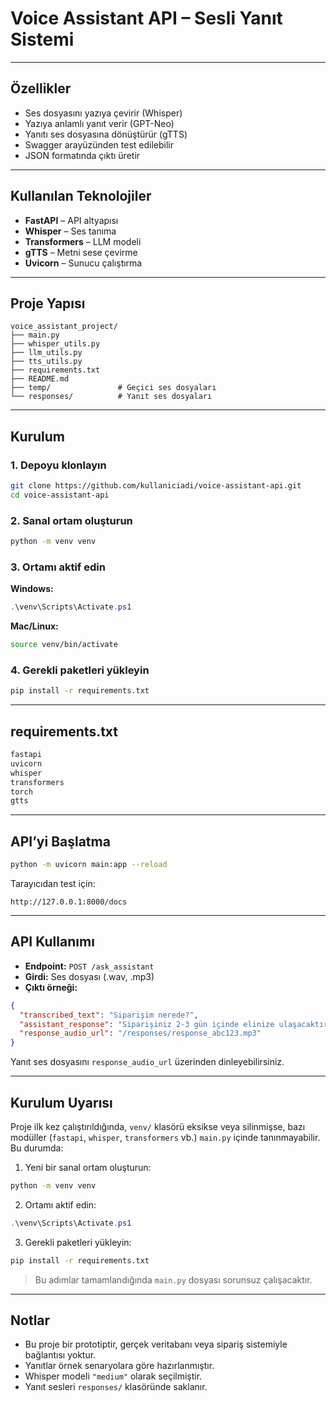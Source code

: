 # Voice Assistant API – Sesli Yanıt Sistemi

---

## Özellikler

- Ses dosyasını yazıya çevirir (Whisper)  
- Yazıya anlamlı yanıt verir (GPT-Neo)  
- Yanıtı ses dosyasına dönüştürür (gTTS)  
- Swagger arayüzünden test edilebilir  
- JSON formatında çıktı üretir

---

## Kullanılan Teknolojiler

- **FastAPI** – API altyapısı  
- **Whisper** – Ses tanıma  
- **Transformers** – LLM modeli  
- **gTTS** – Metni sese çevirme  
- **Uvicorn** – Sunucu çalıştırma

---

## Proje Yapısı

```
voice_assistant_project/
├── main.py
├── whisper_utils.py
├── llm_utils.py
├── tts_utils.py
├── requirements.txt
├── README.md
├── temp/               # Geçici ses dosyaları
└── responses/          # Yanıt ses dosyaları
```

---

## Kurulum

### 1. Depoyu klonlayın

```bash
git clone https://github.com/kullaniciadi/voice-assistant-api.git
cd voice-assistant-api
```

### 2. Sanal ortam oluşturun

```bash
python -m venv venv
```

### 3. Ortamı aktif edin

**Windows:**

```powershell
.\venv\Scripts\Activate.ps1
```

**Mac/Linux:**

```bash
source venv/bin/activate
```

### 4. Gerekli paketleri yükleyin

```bash
pip install -r requirements.txt
```

---

## requirements.txt

```txt
fastapi
uvicorn
whisper
transformers
torch
gtts
```

---

## API’yi Başlatma

```bash
python -m uvicorn main:app --reload
```

Tarayıcıdan test için:

```
http://127.0.0.1:8000/docs
```

---

## API Kullanımı

- **Endpoint:** `POST /ask_assistant`  
- **Girdi:** Ses dosyası (.wav, .mp3)  
- **Çıktı örneği:**

```json
{
  "transcribed_text": "Siparişim nerede?",
  "assistant_response": "Siparişiniz 2-3 gün içinde elinize ulaşacaktır.",
  "response_audio_url": "/responses/response_abc123.mp3"
}
```

Yanıt ses dosyasını `response_audio_url` üzerinden dinleyebilirsiniz.

---

##  Kurulum Uyarısı

Proje ilk kez çalıştırıldığında, `venv/` klasörü eksikse veya silinmişse, bazı modüller (`fastapi`, `whisper`, `transformers` vb.) `main.py` içinde tanınmayabilir. Bu durumda:

1. Yeni bir sanal ortam oluşturun:

```bash
python -m venv venv
```

2. Ortamı aktif edin:

```powershell
.\venv\Scripts\Activate.ps1
```

3. Gerekli paketleri yükleyin:

```bash
pip install -r requirements.txt
```

> Bu adımlar tamamlandığında `main.py` dosyası sorunsuz çalışacaktır.

---

## Notlar

- Bu proje bir prototiptir, gerçek veritabanı veya sipariş sistemiyle bağlantısı yoktur.  
- Yanıtlar örnek senaryolara göre hazırlanmıştır.  
- Whisper modeli `"medium"` olarak seçilmiştir.  
- Yanıt sesleri `responses/` klasöründe saklanır.
